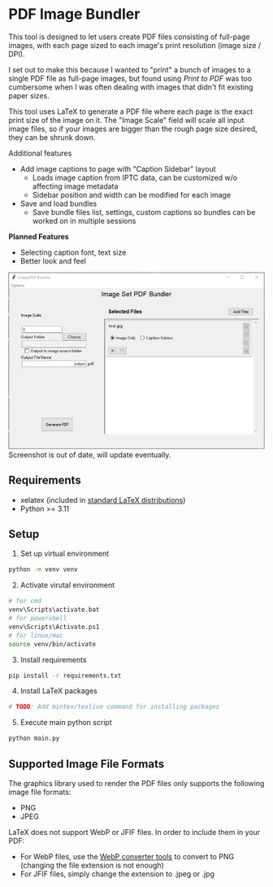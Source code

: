 # PDF Image Bundler

This tool is designed to let users create PDF files consisting of full-page images, with each page sized to each image's print resolution (image size / DPI).

I set out to make this because I wanted to "print" a bunch of images to a single PDF file as full-page images, but found using *Print to PDF* was too cumbersome when I was often dealing with images that didn't fit existing paper sizes.

This tool uses LaTeX to generate a PDF file where each page is the exact print size of the image on it. The "Image Scale" field will scale all input image files, so if your images are bigger than the rough page size desired, they can be shrunk down.

Additional features
- Add image captions to page with "Caption Sidebar" layout
  - Loads image caption from IPTC data, can be customized w/o affecting image metadata
  - Sidebar position and width can be modified for each image
- Save and load bundles
  - Save bundle files list, settings, custom captions so bundles can be worked on in multiple sessions

**Planned Features**
- Selecting caption font, text size
- Better look and feel

![UI window](./docs/window2.jpg)
Screenshot is out of date, will update eventually. 

## Requirements

- xelatex (included in [standard LaTeX distributions](https://www.latex-project.org/get/))
- Python >= 3.11

## Setup

1. Set up virtual environment

```sh
python -m venv venv
```

2. Activate virutal environment
```sh
# for cmd
venv\Scripts\activate.bat
# for powershell
venv\Scripts\Activate.ps1
# for linux/mac
source venv/bin/activate
```

3. Install requirements
```sh
pip install -r requirements.txt
```

4. Install LaTeX packages
```sh
# TODO: Add mintex/texlive command for installing packages
```

5. Execute main python script

```sh
python main.py
```



## Supported Image File Formats

The graphics library used to render the PDF files only supports the following image file formats:
- PNG
- JPEG
  
LaTeX does not support WebP or JFIF files. In order to include them in your PDF:
- For WebP files, use the [WebP converter tools](https://developers.google.com/speed/webp) to convert to PNG (changing the file extension is not enough)
- For JFIF files, simply change the extension to .jpeg or .jpg

